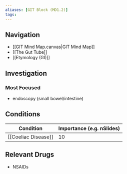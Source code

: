 ```yaml
---
aliases: [GIT Block (MD1.2)]
tags: 
---
```


## Navigation
- [[GIT Mind Map.canvas|GIT Mind Map]]
- [[The Gut Tube]]
- [[Etymology (GI)]]

## Investigation

### Most Focused
- endoscopy (small bowel/intestine)

## Conditions

| Condition           | Importance (e.g. nSlides) |
| ------------------- | ------------------------- |
| [[Coeliac Disease]] | 10                        |

## Relevant Drugs

- NSAIDs 

